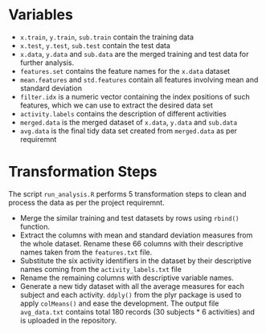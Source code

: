# Variables

* `x.train`, `y.train`, `sub.train` contain the training data 
* `x.test`, `y.test`, `sub.test` contain the test data
* `x.data`, `y.data` and `sub.data` are the merged training and test data for further analysis.
* `features.set` contains the feature names for the `x.data` dataset
* `mean.features` and `std.features` contain all features involving mean and standard deviation
* `filter.idx` is a numeric vector containing the index positions of such features, which we can use to extract the desired data set
* `activity.labels` contains the description of different activities
* `merged.data` is the merged dataset of  `x.data`, `y.data` and `sub.data`
* `avg.data` is the final tidy data set created from `merged.data` as per requiremnt



# Transformation Steps

The script `run_analysis.R` performs 5 transformation steps to clean and process the data as per the project requiremnt.

* Merge the similar training and test datasets by rows using `rbind()` function. 
* Extract the columns with mean and standard deviation measures from the whole dataset. Rename these 66 columns with their descriptive names taken from  the `features.txt` file.
* Substitute the six activity identifiers in the dataset by their descriptive names coming from the `activity_labels.txt` file
* Rename the remaining columns with descriptive variable names.
* Generate a new tidy dataset with all the average measures for each subject and each activity.  `ddply()` from the plyr package is used to apply `colMeans()` and ease the development. The output file `avg_data.txt` contains total 180 records (30 subjects * 6 activities) and is uploaded in the repository.


